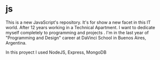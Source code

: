 # js
This is a new JavaScript's repository. It's for show a new facet in this IT world.
After 12 years working in a Technical Apartment. I want to dedicate myself completely to programming and projects .
I'm in the last year of "Programming and Design" career at DaVinci School in Buenos Aires, Argentina.  

In this proyect I used NodeJS, Express, MongoDB
